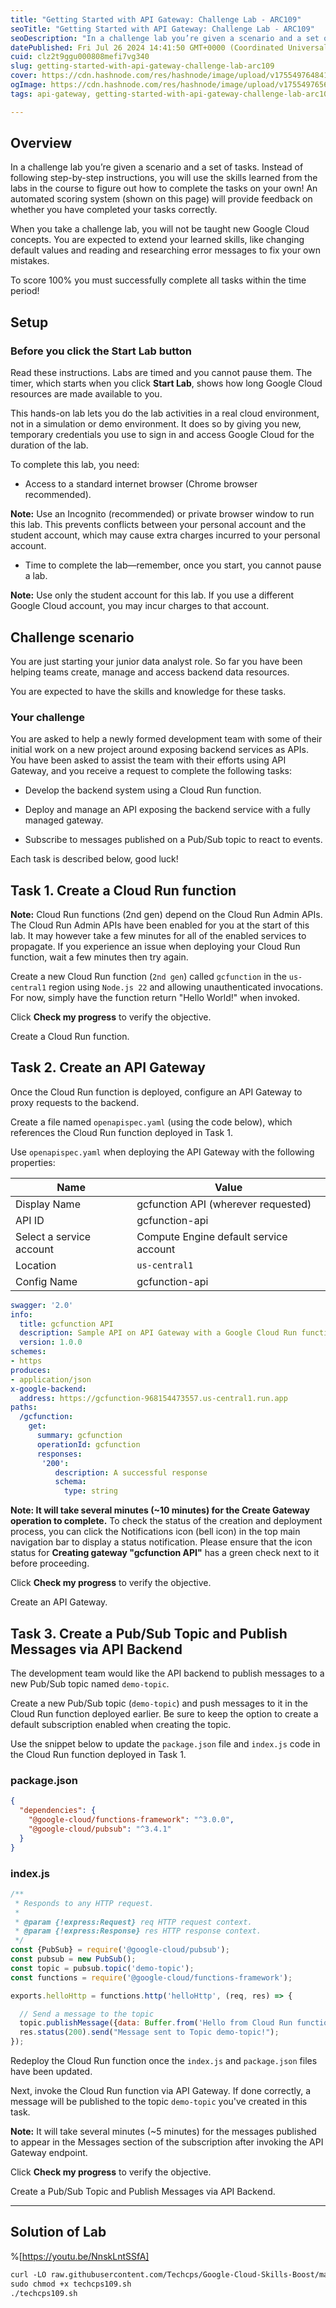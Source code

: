 ```yaml
---
title: "Getting Started with API Gateway: Challenge Lab - ARC109"
seoTitle: "Getting Started with API Gateway: Challenge Lab - ARC109"
seoDescription: "In a challenge lab you’re given a scenario and a set of tasks. Instead of following step-by-step instructions, you will use the skills learned from the labs"
datePublished: Fri Jul 26 2024 14:41:50 GMT+0000 (Coordinated Universal Time)
cuid: clz2t9ggu000808mefi7vg340
slug: getting-started-with-api-gateway-challenge-lab-arc109
cover: https://cdn.hashnode.com/res/hashnode/image/upload/v1755497648414/1e89f9eb-05de-4343-8156-bdc0bd4c6b25.png
ogImage: https://cdn.hashnode.com/res/hashnode/image/upload/v1755497656675/33c258e4-9091-48f8-8498-22550df550a3.png
tags: api-gateway, getting-started-with-api-gateway-challenge-lab-arc109, arc109, getting-started-with-api-gateway-challenge-lab

---
```


## Overview

In a challenge lab you’re given a scenario and a set of tasks. Instead of following step-by-step instructions, you will use the skills learned from the labs in the course to figure out how to complete the tasks on your own! An automated scoring system (shown on this page) will provide feedback on whether you have completed your tasks correctly.

When you take a challenge lab, you will not be taught new Google Cloud concepts. You are expected to extend your learned skills, like changing default values and reading and researching error messages to fix your own mistakes.

To score 100% you must successfully complete all tasks within the time period!

## Setup

### Before you click the Start Lab button

Read these instructions. Labs are timed and you cannot pause them. The timer, which starts when you click **Start Lab**, shows how long Google Cloud resources are made available to you.

This hands-on lab lets you do the lab activities in a real cloud environment, not in a simulation or demo environment. It does so by giving you new, temporary credentials you use to sign in and access Google Cloud for the duration of the lab.

To complete this lab, you need:

* Access to a standard internet browser (Chrome browser recommended).
    

**Note:** Use an Incognito (recommended) or private browser window to run this lab. This prevents conflicts between your personal account and the student account, which may cause extra charges incurred to your personal account.

* Time to complete the lab—remember, once you start, you cannot pause a lab.
    

**Note:** Use only the student account for this lab. If you use a different Google Cloud account, you may incur charges to that account.

## Challenge scenario

You are just starting your junior data analyst role. So far you have been helping teams create, manage and access backend data resources.

You are expected to have the skills and knowledge for these tasks.

### Your challenge

You are asked to help a newly formed development team with some of their initial work on a new project around exposing backend services as APIs. You have been asked to assist the team with their efforts using API Gateway, and you receive a request to complete the following tasks:

* Develop the backend system using a Cloud Run function.
    
* Deploy and manage an API exposing the backend service with a fully managed gateway.
    
* Subscribe to messages published on a Pub/Sub topic to react to events.
    

Each task is described below, good luck!

## Task 1. Create a Cloud Run function

**Note:** Cloud Run functions (2nd gen) depend on the Cloud Run Admin APIs. The Cloud Run Admin APIs have been enabled for you at the start of this lab. It may however take a few minutes for all of the enabled services to propagate. If you experience an issue when deploying your Cloud Run function, wait a few minutes then try again.

Create a new Cloud Run function (`2nd gen`) called `gcfunction` in the `us-central1` region using `Node.js 22` and allowing unauthenticated invocations. For now, simply have the function return "Hello World!" when invoked.

Click **Check my progress** to verify the objective.

Create a Cloud Run function.

## Task 2. Create an API Gateway

Once the Cloud Run function is deployed, configure an API Gateway to proxy requests to the backend.

Create a file named `openapispec.yaml` (using the code below), which references the Cloud Run function deployed in Task 1.

Use `openapispec.yaml` when deploying the API Gateway with the following properties:

| **Name** | **Value** |
| --- | --- |
| Display Name | gcfunction API (wherever requested) |
| API ID | gcfunction-api |
| Select a service account | Compute Engine default service account |
| Location | `us-central1` |
| Config Name | gcfunction-api |

```yaml
swagger: '2.0'
info:
  title: gcfunction API
  description: Sample API on API Gateway with a Google Cloud Run functions backend
  version: 1.0.0
schemes:
- https
produces:
- application/json
x-google-backend:
  address: https://gcfunction-968154473557.us-central1.run.app
paths:
  /gcfunction:
    get:
      summary: gcfunction
      operationId: gcfunction
      responses:
       '200':
          description: A successful response
          schema:
            type: string
```

**Note: It will take several minutes (~10 minutes) for the Create Gateway operation to complete.** To check the status of the creation and deployment process, you can click the Notifications icon (bell icon) in the top main navigation bar to display a status notification. Please ensure that the icon status for **Creating gateway "gcfunction API"** has a green check next to it before proceeding.

Click **Check my progress** to verify the objective.

Create an API Gateway.

## Task 3. Create a Pub/Sub Topic and Publish Messages via API Backend

The development team would like the API backend to publish messages to a new Pub/Sub topic named `demo-topic`.

Create a new Pub/Sub topic (`demo-topic`) and push messages to it in the Cloud Run function deployed earlier. Be sure to keep the option to create a default subscription enabled when creating the topic.

Use the snippet below to update the `package.json` file and `index.js` code in the Cloud Run function deployed in Task 1.

### package.json

```json
{
  "dependencies": {
    "@google-cloud/functions-framework": "^3.0.0",
    "@google-cloud/pubsub": "^3.4.1"
  }
}
```

### index.js

```javascript
/**
 * Responds to any HTTP request.
 *
 * @param {!express:Request} req HTTP request context.
 * @param {!express:Response} res HTTP response context.
 */
const {PubSub} = require('@google-cloud/pubsub');
const pubsub = new PubSub();
const topic = pubsub.topic('demo-topic');
const functions = require('@google-cloud/functions-framework');

exports.helloHttp = functions.http('helloHttp', (req, res) => {

  // Send a message to the topic
  topic.publishMessage({data: Buffer.from('Hello from Cloud Run functions!')});
  res.status(200).send("Message sent to Topic demo-topic!");
});
```

Redeploy the Cloud Run function once the `index.js` and `package.json` files have been updated.

Next, invoke the Cloud Run function via API Gateway. If done correctly, a message will be published to the topic `demo-topic` you've created in this task.

**Note:** It will take several minutes (~5 minutes) for the messages published to appear in the Messages section of the subscription after invoking the API Gateway endpoint.

Click **Check my progress** to verify the objective.

Create a Pub/Sub Topic and Publish Messages via API Backend.

---

## Solution of Lab

%[https://youtu.be/NnskLntSSfA] 

```apache
curl -LO raw.githubusercontent.com/Techcps/Google-Cloud-Skills-Boost/master/Getting%20Started%20with%20API%20Gateway%20Challenge%20Lab/techcps109.sh
sudo chmod +x techcps109.sh
./techcps109.sh
```